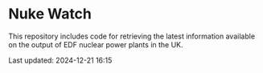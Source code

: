 # Nuke Watch

This repository includes code for retrieving the latest information available on the output of EDF nuclear power plants in the UK.

Last updated: 2024-12-21 16:15